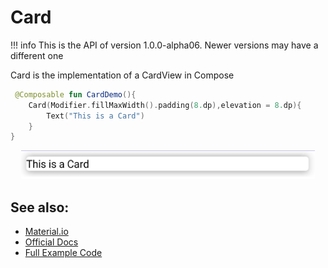 # Card

!!! info
    This is the API of version 1.0.0-alpha06. Newer versions may have a different one

Card is the implementation of a CardView in Compose

```kotlin
 @Composable fun CardDemo(){
    Card(Modifier.fillMaxWidth().padding(8.dp),elevation = 8.dp){
        Text("This is a Card")
    }
}
```

<p align="center">
  <img src ="../../images/material/card/carddemo.png"  />
</p>


## See also:
* [Material.io](https://material.io/components/cards)
* [Official Docs](https://developer.android.com/reference/kotlin/androidx/compose/material/package-summary#card)
* [Full Example Code](https://github.com/Foso/Jetpack-Compose-Playground/blob/master/compose/src/main/java/de/jensklingenberg/jetpackcomposeplayground/ui/github/material/card/CardDemo.kt)
